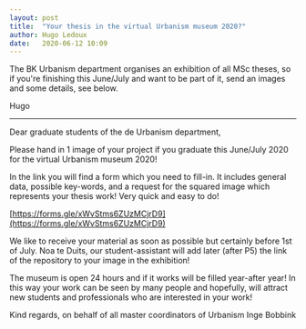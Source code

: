 ```yaml
---
layout: post
title:  "Your thesis in the virtual Urbanism museum 2020?"
author: Hugo Ledoux
date:   2020-06-12 10:09
---
```


The BK Urbanism department organises an exhibition of all MSc theses, so if you're finishing this June/July and want to be part of it, send an images and some details, see below.

Hugo

---

Dear graduate students of the de Urbanism department,
 
Please hand in 1 image of your project if you graduate this June/July 2020 
for the virtual Urbanism museum 2020!

In the link you will find a form which you need to fill-in. It includes general data, possible key-words, and a request for the squared image which represents your thesis work! Very quick and easy to do!

[https://forms.gle/xWvStms6ZUzMCjrD9](https://forms.gle/xWvStms6ZUzMCjrD9)


We like to receive your material as soon as possible but certainly before 1st of July.
Noa te Duits, our student-assistant will add later (after P5) the link of the repository to your image in the exhibition!

The museum is open 24 hours and if it works will be filled year-after year! In this way your work can be seen by many people and hopefully, will attract new students and professionals who are interested in your work!
 
Kind regards, 
on behalf of all master coordinators of Urbanism
Inge Bobbink
